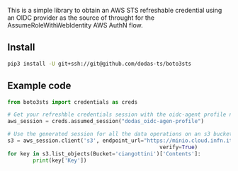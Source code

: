 This is a simple library to obtain an AWS STS refreshable credential using an OIDC provider as the source of throught for the AssumeRoleWithWebIdentity AWS AuthN flow.
## Install

```bash
pip3 install -U git+ssh://git@github.com/dodas-ts/boto3sts
```

## Example code

```python
from boto3sts import credentials as creds

# Get your refreshble credentials session with the oidc-agent profile named e.g.: dodas_oidc-agen-profile
aws_session = creds.assumed_session("dodas_oidc-agen-profile")

# Use the generated session for all the data operations on an s3 bucket
s3 = aws_session.client('s3', endpoint_url="https://minio.cloud.infn.it/", config=boto3.session.Config(signature_version='s3v4'),
                                                verify=True)
for key in s3.list_objects(Bucket='ciangottini')['Contents']:
        print(key['Key'])
```